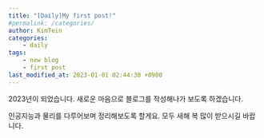 ```yaml
---
title: "[Daily]My first post!"
#permalink: /categories/
author: KimTein
categories: 
    - daily
tags:
    - new blog
    - first post
last_modified_at: 2023-01-01 02:44:30 +0900
---
```


2023년이 되었습니다. 새로운 마음으로 블로그를 작성해나가 보도록 하겠습니다. 

인공지능과 물리를 다루어보며 정리해보도록 할게요. 모두 새해 복 많이 받으시길 바랍니다.

